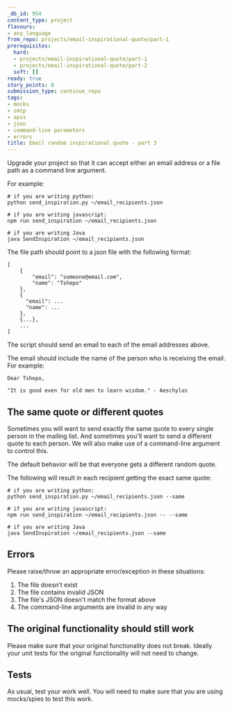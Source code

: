 ```yaml
---
_db_id: 954
content_type: project
flavours:
- any_language
from_repo: projects/email-inspirational-quote/part-1
prerequisites:
  hard:
  - projects/email-inspirational-quote/part-1
  - projects/email-inspirational-quote/part-2
  soft: []
ready: true
story_points: 8
submission_type: continue_repo
tags:
- mocks
- smtp
- apis
- json
- command-line parameters
- errors
title: Email random inspirational quote - part 3
---
```


Upgrade your project so that it can accept either an email address or a file path as a command line argument.

For example:

```
# if you are writing python:
python send_inspiration.py ~/email_recipients.json

# if you are writing javascript:
npm run send_inspiration ~/email_recipients.json

# if you are writing Java
java SendInspiration ~/email_recipients.json
```

The file path should point to a json file with the following format:

```
[
    {
        "email": "someone@email.com",
        "name": "Tshepo"
    },
    {
      "email": ...
      "name": ...
    },
    {...},
    ...
]
```

The script should send an email to each of the email addresses above.

The email should include the name of the person who is receiving the email. For example:

```
Dear Tshepo,

"It is good even for old men to learn wisdom." - Aeschylus
```

## The same quote or different quotes

Sometimes you will want to send exactly the same quote to every single person in the mailing list. And sometimes you'll want to send a different quote to each person. We will also make use of a command-line argument to control this.

The default behavior will be that everyone gets a different random quote.

The following will result in each recipient getting the exact same quote:

```
# if you are writing python:
python send_inspiration.py ~/email_recipients.json --same

# if you are writing javascript:
npm run send_inspiration ~/email_recipients.json -- --same

# if you are writing Java
java SendInspiration ~/email_recipients.json --same
```

## Errors

Please raise/throw an appropriate error/exception in these situations:

1. The file doesn't exist
2. The file contains invalid JSON
3. The file's JSON doesn't match the format above
4. The command-line arguments are invalid in any way

## The original functionality should still work

Please make sure that your original functionality does not break. Ideally your unit tests for the original functionality will not need to change.

## Tests

As usual, test your work well. You will need to make sure that you are using mocks/spies to test this work.